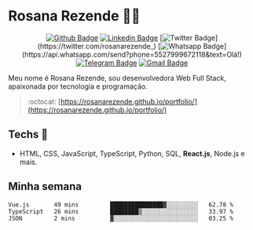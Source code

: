 # Rosana Rezende :woman_technologist:

<div align="center">
  
[![Github Badge](https://img.shields.io/badge/-Github-000?style=flat-square&logo=Github&logoColor=white&link=https://github.com/rosanarezende)](https://github.com/rosanarezende)
[![Linkedin Badge](https://img.shields.io/badge/-LinkedIn-blue?style=flat-square&logo=Linkedin&logoColor=white&link=https://www.linkedin.com/in/rosanarezende/)](https://www.linkedin.com/in/rosanarezende/)
[![Twitter Badge](https://img.shields.io/badge/-Twitter-1ca0f1?style=flat-square&labelColor=1ca0f1&logo=twitter&logoColor=white&link=https://twitter.com/rosanarezende_)](https://twitter.com/rosanarezende_)
[![Whatsapp Badge](https://img.shields.io/badge/-Whatsapp-4CA143?style=flat-square&labelColor=4CA143&logo=whatsapp&logoColor=white&link=https://api.whatsapp.com/send?phone=5527999672118&text=Olá!)](https://api.whatsapp.com/send?phone=5527999672118&text=Olá!)
[![Telegram Badge](https://img.shields.io/badge/-Telegram-1ca0f1?style=flat-square&labelColor=1ca0f1&logo=telegram&logoColor=white&link=https://t.me/rosanarezende)](https://t.me/rosanarezende)
[![Gmail Badge](https://img.shields.io/badge/-Gmail-c14438?style=flat-square&logo=Gmail&logoColor=white&link=mailto:rosanarezende.com@gmail.com)](mailto:rosanarezende.com@gmail.com)

</div>

Meu nome é Rosana Rezende, sou desenvolvedora Web Full Stack, apaixonada por tecnologia e programação.

> :octocat: [https://rosanarezende.github.io/portfolio/](https://rosanarezende.github.io/portfolio/)

## Techs :blue_heart: 

- HTML, CSS, JavaScript, TypeScript, Python, SQL, **React.js**, Node.js e mais.

## Minha semana

<!--START_SECTION:waka-->
```text
Vue.js       49 mins         ███████████████▓░░░░░░░░░   62.78 % 
TypeScript   26 mins         ████████▒░░░░░░░░░░░░░░░░   33.97 % 
JSON         2 mins          ▓░░░░░░░░░░░░░░░░░░░░░░░░   03.25 % 
```
<!--END_SECTION:waka-->


<!--
**rosanarezende/rosanarezende** is a ✨ _special_ ✨ repository because its `README.md` (this file) appears on your GitHub profile.

Here are some ideas to get you started:

- 🔭 I’m currently working on ...
- 🌱 I’m currently learning ...
- 👯 I’m looking to collaborate on ...
- 🤔 I’m looking for help with ...
- 💬 Ask me about ...
- 📫 How to reach me: ...
- 😄 Pronouns: ...
- ⚡ Fun fact: ...
-->
